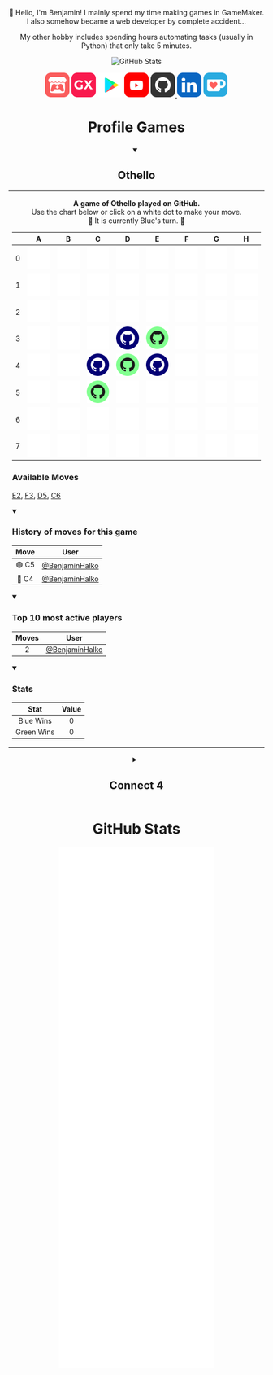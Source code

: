 <p align="center">👋 Hello, I'm Benjamin! I mainly spend my time making games in GameMaker. I also somehow became a web developer by complete accident...</p>
<p align="center">My other hobby includes spending hours automating tasks (usually in Python) that only take 5 minutes.</p>
<p align="center">
<img src="https://github-readme-stats.vercel.app/api?username=benjaminhalko&show_icons=true&theme=github_dark&hide_border=true" alt="GitHub Stats">
<div align="center">
	<a href="https://benjamin-halko.itch.io/"><img src="assets/Itch-io.svg" alt="itch.io" height="48px"></a>
	<a href="https://gx.games/studios/001cf107-345b-4227-b45e-d54580fe019c/"><img src="assets/GXGames.svg" alt="GX Games" height="48px"></a>
	<a href="https://play.google.com/store/apps/dev?id=6021828409391936642"><img src="assets/GooglePlay.svg" alt="Google Play" height="48px"></a>
	<a href="https://www.youtube.com/BenjaminHalko"><img src="assets/YouTube.svg" alt="YouTube" height="48px"></a>
	<a href="https://github.com/BenjaminHalko"><img src="assets/GitHub.svg" alt="GitHub" height="48px">
	<a href="https://linkedin.com/in/BenjaminHalko/"><img src="assets/LinkedIn.svg" alt="LinkedIn" height="48px"></a>
	<a href="https://ko-fi.com/BenjaminHalko"><img src="assets/KoFi.svg" alt="KoFi" height="48px"></a>
</div>
<h1 align="center">Profile Games</h1>
<!-- OTHELLO -->
<details align="center" open><summary><h2>Othello</h2></summary><p>
<table align="center">
<tr></tr>
<tr><td>
<p align="center"><b>A game of Othello played on GitHub.</b><br>Use the chart below or click on a white dot to make your move.<br>🔵 It is currently Blue's turn. 🔵</p><p>

|  | A | B | C | D | E | F | G | H |
| :-: | :-: | :-: | :-: | :-: | :-: | :-: | :-: | :-: |
| 0 | <img src="https://github.com/BenjaminHalko/BenjaminHalko/raw/main/games/common/blank.png" alt="blank" width="50px"> | <img src="https://github.com/BenjaminHalko/BenjaminHalko/raw/main/games/common/blank.png" alt="blank" width="50px"> | <img src="https://github.com/BenjaminHalko/BenjaminHalko/raw/main/games/common/blank.png" alt="blank" width="50px"> | <img src="https://github.com/BenjaminHalko/BenjaminHalko/raw/main/games/common/blank.png" alt="blank" width="50px"> | <img src="https://github.com/BenjaminHalko/BenjaminHalko/raw/main/games/common/blank.png" alt="blank" width="50px"> | <img src="https://github.com/BenjaminHalko/BenjaminHalko/raw/main/games/common/blank.png" alt="blank" width="50px"> | <img src="https://github.com/BenjaminHalko/BenjaminHalko/raw/main/games/common/blank.png" alt="blank" width="50px"> | <img src="https://github.com/BenjaminHalko/BenjaminHalko/raw/main/games/common/blank.png" alt="blank" width="50px"> |
| 1 | <img src="https://github.com/BenjaminHalko/BenjaminHalko/raw/main/games/common/blank.png" alt="blank" width="50px"> | <img src="https://github.com/BenjaminHalko/BenjaminHalko/raw/main/games/common/blank.png" alt="blank" width="50px"> | <img src="https://github.com/BenjaminHalko/BenjaminHalko/raw/main/games/common/blank.png" alt="blank" width="50px"> | <img src="https://github.com/BenjaminHalko/BenjaminHalko/raw/main/games/common/blank.png" alt="blank" width="50px"> | <img src="https://github.com/BenjaminHalko/BenjaminHalko/raw/main/games/common/blank.png" alt="blank" width="50px"> | <img src="https://github.com/BenjaminHalko/BenjaminHalko/raw/main/games/common/blank.png" alt="blank" width="50px"> | <img src="https://github.com/BenjaminHalko/BenjaminHalko/raw/main/games/common/blank.png" alt="blank" width="50px"> | <img src="https://github.com/BenjaminHalko/BenjaminHalko/raw/main/games/common/blank.png" alt="blank" width="50px"> |
| 2 | <img src="https://github.com/BenjaminHalko/BenjaminHalko/raw/main/games/common/blank.png" alt="blank" width="50px"> | <img src="https://github.com/BenjaminHalko/BenjaminHalko/raw/main/games/common/blank.png" alt="blank" width="50px"> | <img src="https://github.com/BenjaminHalko/BenjaminHalko/raw/main/games/common/blank.png" alt="blank" width="50px"> | <img src="https://github.com/BenjaminHalko/BenjaminHalko/raw/main/games/common/blank.png" alt="blank" width="50px"> | <a href='https://github.com/BenjaminHalko/BenjaminHalko/issues/new?title=Othello:+E2&body=Please+do+not+change+the+title.+Just+click+"Submit+new+issue".+You+do+not+need+to+do+anything+else.+%3AD'><img src='https://github.com/BenjaminHalko/BenjaminHalko/raw/main/games/othello_data/marker.svg' alt='marker' width='50px'></a> | <img src="https://github.com/BenjaminHalko/BenjaminHalko/raw/main/games/common/blank.png" alt="blank" width="50px"> | <img src="https://github.com/BenjaminHalko/BenjaminHalko/raw/main/games/common/blank.png" alt="blank" width="50px"> | <img src="https://github.com/BenjaminHalko/BenjaminHalko/raw/main/games/common/blank.png" alt="blank" width="50px"> |
| 3 | <img src="https://github.com/BenjaminHalko/BenjaminHalko/raw/main/games/common/blank.png" alt="blank" width="50px"> | <img src="https://github.com/BenjaminHalko/BenjaminHalko/raw/main/games/common/blank.png" alt="blank" width="50px"> | <img src="https://github.com/BenjaminHalko/BenjaminHalko/raw/main/games/common/blank.png" alt="blank" width="50px"> | <img src="https://github.com/BenjaminHalko/BenjaminHalko/raw/main/games/othello_data/blue.svg" alt="blue" width="50px"> | <img src="https://github.com/BenjaminHalko/BenjaminHalko/raw/main/games/othello_data/green.svg" alt="green" width="50px"> | <a href='https://github.com/BenjaminHalko/BenjaminHalko/issues/new?title=Othello:+F3&body=Please+do+not+change+the+title.+Just+click+"Submit+new+issue".+You+do+not+need+to+do+anything+else.+%3AD'><img src='https://github.com/BenjaminHalko/BenjaminHalko/raw/main/games/othello_data/marker.svg' alt='marker' width='50px'></a> | <img src="https://github.com/BenjaminHalko/BenjaminHalko/raw/main/games/common/blank.png" alt="blank" width="50px"> | <img src="https://github.com/BenjaminHalko/BenjaminHalko/raw/main/games/common/blank.png" alt="blank" width="50px"> |
| 4 | <img src="https://github.com/BenjaminHalko/BenjaminHalko/raw/main/games/common/blank.png" alt="blank" width="50px"> | <img src="https://github.com/BenjaminHalko/BenjaminHalko/raw/main/games/common/blank.png" alt="blank" width="50px"> | <img src="https://github.com/BenjaminHalko/BenjaminHalko/raw/main/games/othello_data/blue.svg" alt="blue" width="50px"> | <img src="https://github.com/BenjaminHalko/BenjaminHalko/raw/main/games/othello_data/green.svg" alt="green" width="50px"> | <img src="https://github.com/BenjaminHalko/BenjaminHalko/raw/main/games/othello_data/blue.svg" alt="blue" width="50px"> | <img src="https://github.com/BenjaminHalko/BenjaminHalko/raw/main/games/common/blank.png" alt="blank" width="50px"> | <img src="https://github.com/BenjaminHalko/BenjaminHalko/raw/main/games/common/blank.png" alt="blank" width="50px"> | <img src="https://github.com/BenjaminHalko/BenjaminHalko/raw/main/games/common/blank.png" alt="blank" width="50px"> |
| 5 | <img src="https://github.com/BenjaminHalko/BenjaminHalko/raw/main/games/common/blank.png" alt="blank" width="50px"> | <img src="https://github.com/BenjaminHalko/BenjaminHalko/raw/main/games/common/blank.png" alt="blank" width="50px"> | <img src="https://github.com/BenjaminHalko/BenjaminHalko/raw/main/games/othello_data/green.svg" alt="green" width="50px"> | <a href='https://github.com/BenjaminHalko/BenjaminHalko/issues/new?title=Othello:+D5&body=Please+do+not+change+the+title.+Just+click+"Submit+new+issue".+You+do+not+need+to+do+anything+else.+%3AD'><img src='https://github.com/BenjaminHalko/BenjaminHalko/raw/main/games/othello_data/marker.svg' alt='marker' width='50px'></a> | <img src="https://github.com/BenjaminHalko/BenjaminHalko/raw/main/games/common/blank.png" alt="blank" width="50px"> | <img src="https://github.com/BenjaminHalko/BenjaminHalko/raw/main/games/common/blank.png" alt="blank" width="50px"> | <img src="https://github.com/BenjaminHalko/BenjaminHalko/raw/main/games/common/blank.png" alt="blank" width="50px"> | <img src="https://github.com/BenjaminHalko/BenjaminHalko/raw/main/games/common/blank.png" alt="blank" width="50px"> |
| 6 | <img src="https://github.com/BenjaminHalko/BenjaminHalko/raw/main/games/common/blank.png" alt="blank" width="50px"> | <img src="https://github.com/BenjaminHalko/BenjaminHalko/raw/main/games/common/blank.png" alt="blank" width="50px"> | <a href='https://github.com/BenjaminHalko/BenjaminHalko/issues/new?title=Othello:+C6&body=Please+do+not+change+the+title.+Just+click+"Submit+new+issue".+You+do+not+need+to+do+anything+else.+%3AD'><img src='https://github.com/BenjaminHalko/BenjaminHalko/raw/main/games/othello_data/marker.svg' alt='marker' width='50px'></a> | <img src="https://github.com/BenjaminHalko/BenjaminHalko/raw/main/games/common/blank.png" alt="blank" width="50px"> | <img src="https://github.com/BenjaminHalko/BenjaminHalko/raw/main/games/common/blank.png" alt="blank" width="50px"> | <img src="https://github.com/BenjaminHalko/BenjaminHalko/raw/main/games/common/blank.png" alt="blank" width="50px"> | <img src="https://github.com/BenjaminHalko/BenjaminHalko/raw/main/games/common/blank.png" alt="blank" width="50px"> | <img src="https://github.com/BenjaminHalko/BenjaminHalko/raw/main/games/common/blank.png" alt="blank" width="50px"> |
| 7 | <img src="https://github.com/BenjaminHalko/BenjaminHalko/raw/main/games/common/blank.png" alt="blank" width="50px"> | <img src="https://github.com/BenjaminHalko/BenjaminHalko/raw/main/games/common/blank.png" alt="blank" width="50px"> | <img src="https://github.com/BenjaminHalko/BenjaminHalko/raw/main/games/common/blank.png" alt="blank" width="50px"> | <img src="https://github.com/BenjaminHalko/BenjaminHalko/raw/main/games/common/blank.png" alt="blank" width="50px"> | <img src="https://github.com/BenjaminHalko/BenjaminHalko/raw/main/games/common/blank.png" alt="blank" width="50px"> | <img src="https://github.com/BenjaminHalko/BenjaminHalko/raw/main/games/common/blank.png" alt="blank" width="50px"> | <img src="https://github.com/BenjaminHalko/BenjaminHalko/raw/main/games/common/blank.png" alt="blank" width="50px"> | <img src="https://github.com/BenjaminHalko/BenjaminHalko/raw/main/games/common/blank.png" alt="blank" width="50px"> |


<h3 align='left'>Available Moves</h3>
<p align='left'><a href='https://github.com/BenjaminHalko/BenjaminHalko/issues/new?title=Othello:+E2&body=Please+do+not+change+the+title.+Just+click+"Submit+new+issue".+You+do+not+need+to+do+anything+else.+%3AD'>E2</a>, <a href='https://github.com/BenjaminHalko/BenjaminHalko/issues/new?title=Othello:+F3&body=Please+do+not+change+the+title.+Just+click+"Submit+new+issue".+You+do+not+need+to+do+anything+else.+%3AD'>F3</a>, <a href='https://github.com/BenjaminHalko/BenjaminHalko/issues/new?title=Othello:+D5&body=Please+do+not+change+the+title.+Just+click+"Submit+new+issue".+You+do+not+need+to+do+anything+else.+%3AD'>D5</a>, <a href='https://github.com/BenjaminHalko/BenjaminHalko/issues/new?title=Othello:+C6&body=Please+do+not+change+the+title.+Just+click+"Submit+new+issue".+You+do+not+need+to+do+anything+else.+%3AD'>C6</a></p>

<details align="left" open><summary><h3>History of moves for this game</h3></summary><p>

| Move | User |
| :-: | :-: |
| 🟢 C5 | [ @BenjaminHalko](https://github.com/BenjaminHalko) |
| 🔵 C4 | [ @BenjaminHalko](https://github.com/BenjaminHalko) |

</details>

<details align="left" open><summary><h3>Top 10 most active players</h3></summary><p>

| Moves | User |
| :-: | :-: |
| 2 | [ @BenjaminHalko](https://github.com/BenjaminHalko) |

</details>

<details align="left" open><summary><h3>Stats</h3></summary><p>

| Stat | Value |
| :-: | :-: |
| Blue Wins | 0 |
| Green Wins | 0 |

</details>
</td></tr>
</table>
</details>
<!-- OTHELLO -->
<!-- CONNECT4 -->
<details align="center"><summary><h2>Connect 4</h2></summary><p>
<table align="center">
<tr></tr>
<tr><td>
<p align="center"><b>A game of Connect 4 played on GitHub.</b><br>🟡 Click on a column to make a move. It is currently Yellow's turn. 🟡</p><p>

| [COL 0](https://github.com/BenjaminHalko/BenjaminHalko/issues/new?title=Connect4:+0&body=Please+do+not+change+the+title.+Just+click+"Submit+new+issue".+You+do+not+need+to+do+anything+else.+%3AD) | [COL 1](https://github.com/BenjaminHalko/BenjaminHalko/issues/new?title=Connect4:+1&body=Please+do+not+change+the+title.+Just+click+"Submit+new+issue".+You+do+not+need+to+do+anything+else.+%3AD) | [COL 2](https://github.com/BenjaminHalko/BenjaminHalko/issues/new?title=Connect4:+2&body=Please+do+not+change+the+title.+Just+click+"Submit+new+issue".+You+do+not+need+to+do+anything+else.+%3AD) | [COL 3](https://github.com/BenjaminHalko/BenjaminHalko/issues/new?title=Connect4:+3&body=Please+do+not+change+the+title.+Just+click+"Submit+new+issue".+You+do+not+need+to+do+anything+else.+%3AD) | [COL 4](https://github.com/BenjaminHalko/BenjaminHalko/issues/new?title=Connect4:+4&body=Please+do+not+change+the+title.+Just+click+"Submit+new+issue".+You+do+not+need+to+do+anything+else.+%3AD) | [COL 5](https://github.com/BenjaminHalko/BenjaminHalko/issues/new?title=Connect4:+5&body=Please+do+not+change+the+title.+Just+click+"Submit+new+issue".+You+do+not+need+to+do+anything+else.+%3AD) | [COL 6](https://github.com/BenjaminHalko/BenjaminHalko/issues/new?title=Connect4:+6&body=Please+do+not+change+the+title.+Just+click+"Submit+new+issue".+You+do+not+need+to+do+anything+else.+%3AD) | [COL 7](https://github.com/BenjaminHalko/BenjaminHalko/issues/new?title=Connect4:+7&body=Please+do+not+change+the+title.+Just+click+"Submit+new+issue".+You+do+not+need+to+do+anything+else.+%3AD) |
| :-: | :-: | :-: | :-: | :-: | :-: | :-: | :-: |
| <img src="https://github.com/BenjaminHalko/BenjaminHalko/raw/main/games/common/blank.png" alt="blank" width="50px"> | <img src="https://github.com/BenjaminHalko/BenjaminHalko/raw/main/games/common/blank.png" alt="blank" width="50px"> | <img src="https://github.com/BenjaminHalko/BenjaminHalko/raw/main/games/common/blank.png" alt="blank" width="50px"> | <img src="https://github.com/BenjaminHalko/BenjaminHalko/raw/main/games/common/blank.png" alt="blank" width="50px"> | <img src="https://github.com/BenjaminHalko/BenjaminHalko/raw/main/games/common/blank.png" alt="blank" width="50px"> | <img src="https://github.com/BenjaminHalko/BenjaminHalko/raw/main/games/common/blank.png" alt="blank" width="50px"> | <img src="https://github.com/BenjaminHalko/BenjaminHalko/raw/main/games/common/blank.png" alt="blank" width="50px"> | <img src="https://github.com/BenjaminHalko/BenjaminHalko/raw/main/games/common/blank.png" alt="blank" width="50px"> |
| <img src="https://github.com/BenjaminHalko/BenjaminHalko/raw/main/games/common/blank.png" alt="blank" width="50px"> | <img src="https://github.com/BenjaminHalko/BenjaminHalko/raw/main/games/common/blank.png" alt="blank" width="50px"> | <img src="https://github.com/BenjaminHalko/BenjaminHalko/raw/main/games/common/blank.png" alt="blank" width="50px"> | <img src="https://github.com/BenjaminHalko/BenjaminHalko/raw/main/games/common/blank.png" alt="blank" width="50px"> | <img src="https://github.com/BenjaminHalko/BenjaminHalko/raw/main/games/common/blank.png" alt="blank" width="50px"> | <img src="https://github.com/BenjaminHalko/BenjaminHalko/raw/main/games/common/blank.png" alt="blank" width="50px"> | <img src="https://github.com/BenjaminHalko/BenjaminHalko/raw/main/games/common/blank.png" alt="blank" width="50px"> | <img src="https://github.com/BenjaminHalko/BenjaminHalko/raw/main/games/common/blank.png" alt="blank" width="50px"> |
| <img src="https://github.com/BenjaminHalko/BenjaminHalko/raw/main/games/common/blank.png" alt="blank" width="50px"> | <img src="https://github.com/BenjaminHalko/BenjaminHalko/raw/main/games/common/blank.png" alt="blank" width="50px"> | <img src="https://github.com/BenjaminHalko/BenjaminHalko/raw/main/games/common/blank.png" alt="blank" width="50px"> | <img src="https://github.com/BenjaminHalko/BenjaminHalko/raw/main/games/common/blank.png" alt="blank" width="50px"> | <img src="https://github.com/BenjaminHalko/BenjaminHalko/raw/main/games/common/blank.png" alt="blank" width="50px"> | <img src="https://github.com/BenjaminHalko/BenjaminHalko/raw/main/games/common/blank.png" alt="blank" width="50px"> | <img src="https://github.com/BenjaminHalko/BenjaminHalko/raw/main/games/common/blank.png" alt="blank" width="50px"> | <img src="https://github.com/BenjaminHalko/BenjaminHalko/raw/main/games/common/blank.png" alt="blank" width="50px"> |
| <img src="https://github.com/BenjaminHalko/BenjaminHalko/raw/main/games/common/blank.png" alt="blank" width="50px"> | <img src="https://github.com/BenjaminHalko/BenjaminHalko/raw/main/games/common/blank.png" alt="blank" width="50px"> | <img src="https://github.com/BenjaminHalko/BenjaminHalko/raw/main/games/common/blank.png" alt="blank" width="50px"> | <img src="https://github.com/BenjaminHalko/BenjaminHalko/raw/main/games/common/blank.png" alt="blank" width="50px"> | <img src="https://github.com/BenjaminHalko/BenjaminHalko/raw/main/games/common/blank.png" alt="blank" width="50px"> | <img src="https://github.com/BenjaminHalko/BenjaminHalko/raw/main/games/common/blank.png" alt="blank" width="50px"> | <img src="https://github.com/BenjaminHalko/BenjaminHalko/raw/main/games/common/blank.png" alt="blank" width="50px"> | <img src="https://github.com/BenjaminHalko/BenjaminHalko/raw/main/games/common/blank.png" alt="blank" width="50px"> |
| <img src="https://github.com/BenjaminHalko/BenjaminHalko/raw/main/games/common/blank.png" alt="blank" width="50px"> | <img src="https://github.com/BenjaminHalko/BenjaminHalko/raw/main/games/common/blank.png" alt="blank" width="50px"> | <img src="https://github.com/BenjaminHalko/BenjaminHalko/raw/main/games/connect4_data/red.svg" alt="red" width="50px"> | <img src="https://github.com/BenjaminHalko/BenjaminHalko/raw/main/games/connect4_data/yellow.svg" alt="yellow" width="50px"> | <img src="https://github.com/BenjaminHalko/BenjaminHalko/raw/main/games/common/blank.png" alt="blank" width="50px"> | <img src="https://github.com/BenjaminHalko/BenjaminHalko/raw/main/games/common/blank.png" alt="blank" width="50px"> | <img src="https://github.com/BenjaminHalko/BenjaminHalko/raw/main/games/common/blank.png" alt="blank" width="50px"> | <img src="https://github.com/BenjaminHalko/BenjaminHalko/raw/main/games/common/blank.png" alt="blank" width="50px"> |
| <img src="https://github.com/BenjaminHalko/BenjaminHalko/raw/main/games/common/blank.png" alt="blank" width="50px"> | <img src="https://github.com/BenjaminHalko/BenjaminHalko/raw/main/games/common/blank.png" alt="blank" width="50px"> | <img src="https://github.com/BenjaminHalko/BenjaminHalko/raw/main/games/connect4_data/yellow.svg" alt="yellow" width="50px"> | <img src="https://github.com/BenjaminHalko/BenjaminHalko/raw/main/games/connect4_data/red.svg" alt="red" width="50px"> | <img src="https://github.com/BenjaminHalko/BenjaminHalko/raw/main/games/connect4_data/red.svg" alt="red" width="50px"> | <img src="https://github.com/BenjaminHalko/BenjaminHalko/raw/main/games/connect4_data/red.svg" alt="red" width="50px"> | <img src="https://github.com/BenjaminHalko/BenjaminHalko/raw/main/games/connect4_data/yellow.svg" alt="yellow" width="50px"> | <img src="https://github.com/BenjaminHalko/BenjaminHalko/raw/main/games/common/blank.png" alt="blank" width="50px"> |


<details align="left" open><summary><h3>History of moves for this game</h3></summary><p>

| Move | User |
| :-: | :-: |
| 🔴 Column 2 | [ @BenjaminHalko](https://github.com/BenjaminHalko) |
| 🟡 Column 6 | [ @BenjaminHalko](https://github.com/BenjaminHalko) |
| 🔴 Column 5 | [ @BenjaminHalko](https://github.com/BenjaminHalko) |
| 🟡 Column 2 | [ @BenjaminHalko](https://github.com/BenjaminHalko) |
| 🔴 Column 4 | [ @BenjaminHalko](https://github.com/BenjaminHalko) |
| 🟡 Column 3 | [ @BenjaminHalko](https://github.com/BenjaminHalko) |
| 🔴 Column 3 | [ @BenjaminHalko](https://github.com/BenjaminHalko) |

</details>

<details align="left" open><summary><h3>Top 10 most active players</h3></summary><p>

| Moves | User |
| :-: | :-: |
| 19 | [ @BenjaminHalko](https://github.com/BenjaminHalko) |

</details>

<details align="left" open><summary><h3>Stats</h3></summary><p>

| Stat | Value |
| :-: | :-: |
| Red Wins | 1 |
| Yellow Wins | 0 |
| Average Time per Game | 2 Hours, 53 Minutes, 50 Seconds |
| Average Moves per Game | 11.0 |

</details>
</td></tr>
</table>
</details>
<!-- CONNECT4 -->
<h1 align="center">GitHub Stats</h1>
<p align="center">
<img src="https://github.com/BenjaminHalko/BenjaminHalko/raw/main/github-metrics.svg" alt="Metrics">
